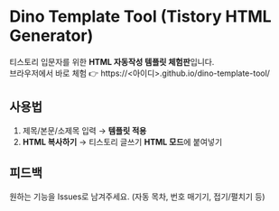 # Dino Template Tool (Tistory HTML Generator)

티스토리 입문자를 위한 **HTML 자동작성 템플릿 체험판**입니다.  
브라우저에서 바로 체험 👉 https://<아이디>.github.io/dino-template-tool/

## 사용법
1) 제목/본문/소제목 입력 → **템플릿 적용**  
2) **HTML 복사하기** → 티스토리 글쓰기 **HTML 모드**에 붙여넣기

## 피드백
원하는 기능을 Issues로 남겨주세요. (자동 목차, 번호 매기기, 접기/펼치기 등)
